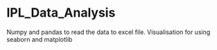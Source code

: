 # IPL_Data_Analysis
Numpy and pandas to read the data to excel file. Visualisation for using seaborn and matplotlib
